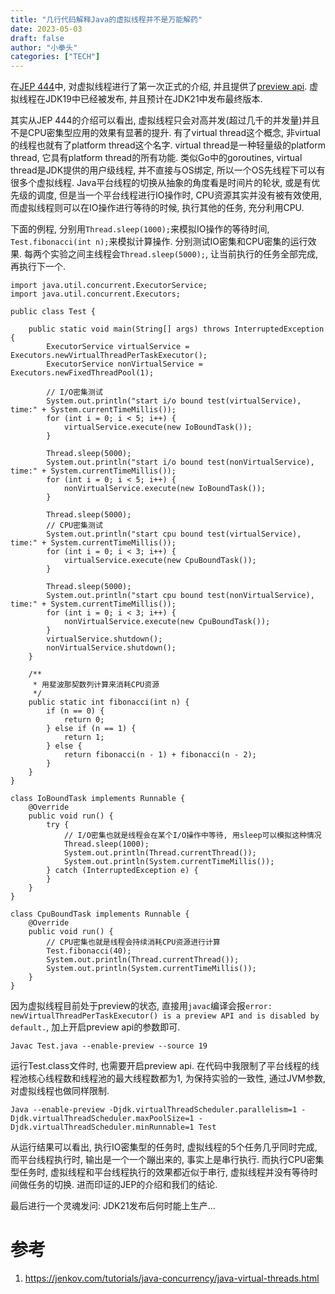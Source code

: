 ```yaml
---
title: "几行代码解释Java的虚拟线程并不是万能解药"
date: 2023-05-03
draft: false
author: "小拳头"
categories: ["TECH"]
---
```


在[JEP 444](https://openjdk.org/jeps/444)中, 对虚拟线程进行了第一次正式的介绍, 并且提供了[preview api](https://openjdk.org/jeps/12). 虚拟线程在JDK19中已经被发布, 并且预计在JDK21中发布最终版本.

其实从JEP 444的介绍可以看出, 虚拟线程只会对高并发(超过几千的并发量)并且不是CPU密集型应用的效果有显著的提升. 有了virtual thread这个概念, 非virtual的线程也就有了platform thread这个名字. virtual thread是一种轻量级的platform thread, 它具有platform thread的所有功能. 类似Go中的goroutines, virtual thread是JDK提供的用户级线程, 并不直接与OS绑定, 所以一个OS先线程下可以有很多个虚拟线程. Java平台线程的切换从抽象的角度看是时间片的轮状, 或是有优先级的调度, 但是当一个平台线程进行IO操作时, CPU资源其实并没有被有效使用, 而虚拟线程则可以在IO操作进行等待的时候, 执行其他的任务, 充分利用CPU.

下面的例程, 分别用`Thread.sleep(1000);`来模拟IO操作的等待时间, `Test.fibonacci(int n);`来模拟计算操作. 分别测试IO密集和CPU密集的运行效果. 每两个实验之间主线程会`Thread.sleep(5000);`, 让当前执行的任务全部完成, 再执行下一个.
```
import java.util.concurrent.ExecutorService;
import java.util.concurrent.Executors;

public class Test {

    public static void main(String[] args) throws InterruptedException {
        ExecutorService virtualService = Executors.newVirtualThreadPerTaskExecutor();
        ExecutorService nonVirtualService = Executors.newFixedThreadPool(1);
        
        // I/O密集测试
        System.out.println("start i/o bound test(virtualService), time:" + System.currentTimeMillis());
        for (int i = 0; i < 5; i++) {
            virtualService.execute(new IoBoundTask());
        }

        Thread.sleep(5000);
        System.out.println("start i/o bound test(nonVirtualService), time:" + System.currentTimeMillis());
        for (int i = 0; i < 5; i++) {
            nonVirtualService.execute(new IoBoundTask());
        }

        Thread.sleep(5000);
        // CPU密集测试
        System.out.println("start cpu bound test(virtualService), time:" + System.currentTimeMillis());
        for (int i = 0; i < 3; i++) {
            virtualService.execute(new CpuBoundTask());
        }

        Thread.sleep(5000);
        System.out.println("start cpu bound test(nonVirtualService), time:" + System.currentTimeMillis());
        for (int i = 0; i < 3; i++) {
            nonVirtualService.execute(new CpuBoundTask());
        }
        virtualService.shutdown();
        nonVirtualService.shutdown();
    }

    /**
     * 用斐波那契数列计算来消耗CPU资源
     */
    public static int fibonacci(int n) {
        if (n == 0) {
            return 0;
        } else if (n == 1) {
            return 1;
        } else {
            return fibonacci(n - 1) + fibonacci(n - 2);
        }
    }
}

class IoBoundTask implements Runnable {
    @Override
    public void run() {
        try {
            // I/O密集也就是线程会在某个I/O操作中等待, 用sleep可以模拟这种情况
            Thread.sleep(1000);
            System.out.println(Thread.currentThread());
            System.out.println(System.currentTimeMillis());
        } catch (InterruptedException e) {
        }
    }
}

class CpuBoundTask implements Runnable {
    @Override
    public void run() {
        // CPU密集也就是线程会持续消耗CPU资源进行计算
        Test.fibonacci(40);
        System.out.println(Thread.currentThread());
        System.out.println(System.currentTimeMillis());
    }
}
```

因为虚拟线程目前处于preview的状态, 直接用`javac`编译会报`error: newVirtualThreadPerTaskExecutor() is a preview API and is disabled by default.`, 加上开启preview api的参数即可.
```
Javac Test.java --enable-preview --source 19
```

运行Test.class文件时, 也需要开启preview api. 在代码中我限制了平台线程的线程池核心线程数和线程池的最大线程数都为1, 为保持实验的一致性, 通过JVM参数, 对虚拟线程也做同样限制.
```
Java --enable-preview -Djdk.virtualThreadScheduler.parallelism=1 -Djdk.virtualThreadScheduler.maxPoolSize=1 -Djdk.virtualThreadScheduler.minRunnable=1 Test
```

从运行结果可以看出, 执行IO密集型的任务时, 虚拟线程的5个任务几乎同时完成, 而平台线程执行时, 输出是一个一个蹦出来的, 事实上是串行执行. 而执行CPU密集型任务时, 虚拟线程和平台线程执行的效果都近似于串行, 虚拟线程并没有等待时间做任务的切换. 进而印证的JEP的介绍和我们的结论.

最后进行一个灵魂发问: JDK21发布后何时能上生产...

# 参考
1. https://jenkov.com/tutorials/java-concurrency/java-virtual-threads.html